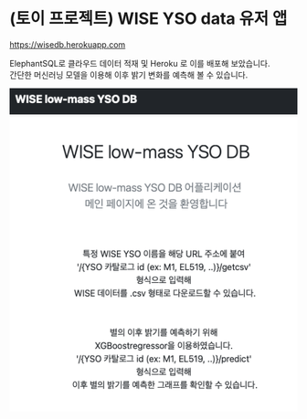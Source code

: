 # (토이 프로젝트) WISE YSO data 유저 앱
https://wisedb.herokuapp.com 

ElephantSQL로 클라우드 데이터 적재 및 Heroku 로 이를 배포해 보았습니다.  
간단한 머신러닝 모델을 이용해 이후 밝기 변화를 예측해 볼 수 있습니다.

![wiseapp_mainpage](wiseapp_mainpage.png)
